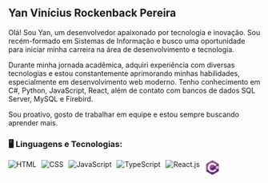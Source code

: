 ## Yan Vinícius Rockenback Pereira

Olá! Sou Yan, um desenvolvedor apaixonado por tecnologia e inovação. Sou recém-formado em Sistemas de Informação e busco uma oportunidade para iniciar minha carreira na área de desenvolvimento e tecnologia.

Durante minha jornada acadêmica, adquiri experiência com diversas tecnologias e estou constantemente aprimorando minhas habilidades, especialmente em desenvolvimento web moderno. Tenho conhecimento em C#, Python, JavaScript, React, além de contato com bancos de dados SQL Server, MySQL e Firebird.

Sou proativo, gosto de trabalhar em equipe e estou sempre buscando aprender mais.

### 🖥️ Linguagens e Tecnologias:
<div style="display: flex; flex-wrap: wrap; gap: 10px; align-items: center;">
    <img alt="HTML" title="HTML" height="30px" src="https://cdn.jsdelivr.net/gh/devicons/devicon@latest/icons/html5/html5-original.svg" />
    <img alt="CSS" title="CSS" height="30px" src="https://cdn.jsdelivr.net/gh/devicons/devicon@latest/icons/css3/css3-original.svg" />
    <img alt="JavaScript" title="JavaScript" height="30px" src="https://cdn.jsdelivr.net/gh/devicons/devicon@latest/icons/javascript/javascript-original.svg" />
    <img alt="TypeScript" title="TypeScript" height="30px" src="https://cdn.jsdelivr.net/gh/devicons/devicon@latest/icons/typescript/typescript-original.svg" />
    <img alt="React.js" title="React.js" height="30px" src="https://cdn.jsdelivr.net/gh/devicons/devicon@latest/icons/react/react-original.svg" />
    <img alt="C#" title="C#" height="30px" src="https://github.com/devicons/devicon/blob/master/icons/csharp/csharp-original.svg" />
    
</div>
<br/>
<br/>
